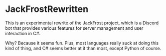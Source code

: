 # JackFrostRewritten

This is an experimental rewrite of the JackFrost project, which is a Discord bot that provides various features for server management and user interaction in C#.

Why? Because it seems fun. Plus, most languages really suck at doing this kind of thing, and C# seems better at it than most, except Python of course.